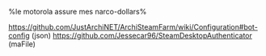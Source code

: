 %le motorola assure mes narco-dollars%

https://github.com/JustArchiNET/ArchiSteamFarm/wiki/Configuration#bot-config (json)
https://github.com/Jessecar96/SteamDesktopAuthenticator (maFile)
